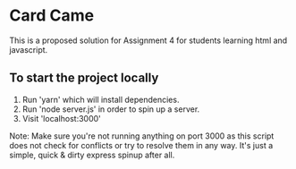 # Card Came
This is a proposed solution for Assignment 4 for students learning html and javascript.

## To start the project locally
1. Run 'yarn' which will install dependencies.
2. Run 'node server.js' in order to spin up a server.
3. Visit 'localhost:3000'

Note: Make sure you're not running anything on port 3000 as this script does not check for conflicts or try to resolve them in any way. It's just a simple, quick & dirty express spinup after all.